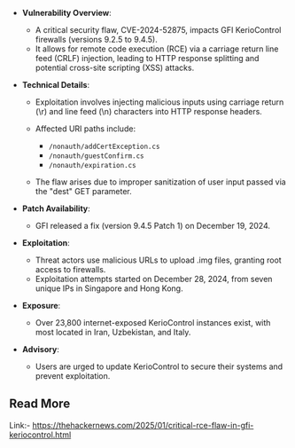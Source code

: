 
- **Vulnerability Overview**:
    
    - A critical security flaw, CVE-2024-52875, impacts GFI KerioControl firewalls (versions 9.2.5 to 9.4.5).
    - It allows for remote code execution (RCE) via a carriage return line feed (CRLF) injection, leading to HTTP response splitting and potential cross-site scripting (XSS) attacks.
    
- **Technical Details**:
    
    - Exploitation involves injecting malicious inputs using carriage return (\r) and line feed (\n) characters into HTTP response headers.
    
    - Affected URI paths include:
        - `/nonauth/addCertException.cs`
        - `/nonauth/guestConfirm.cs`
        - `/nonauth/expiration.cs`
    - The flaw arises due to improper sanitization of user input passed via the "dest" GET parameter.
    
- **Patch Availability**:
    
    - GFI released a fix (version 9.4.5 Patch 1) on December 19, 2024.
- **Exploitation**:
    
    - Threat actors use malicious URLs to upload .img files, granting root access to firewalls.
    - Exploitation attempts started on December 28, 2024, from seven unique IPs in Singapore and Hong Kong.
- **Exposure**:
    
    - Over 23,800 internet-exposed KerioControl instances exist, with most located in Iran, Uzbekistan, and Italy.
- **Advisory**:
    
    - Users are urged to update KerioControl to secure their systems and prevent exploitation.


## Read More

Link:- https://thehackernews.com/2025/01/critical-rce-flaw-in-gfi-keriocontrol.html